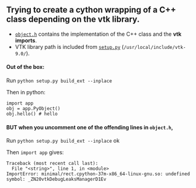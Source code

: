 ## Trying to create a cython wrapping of a C++ class depending on the vtk library.

- [`object.h`](object.h) contains the implementation of the C++ class and the **vtk imports**.
- VTK library path is included from [`setup.py`](setup.py) (`/usr/local/include/vtk-9.0/`).


#### Out of the box:

Run `python setup.py build_ext --inplace`

Then in python:
```
import app
obj = app.PyObject()
obj.hello() # hello
```

#### BUT when you uncomment one of the offending lines in `object.h`,
Run `python setup.py build_ext --inplace` ok

Then `import app` gives:
```
Traceback (most recent call last):
  File "<string>", line 1, in <module>
ImportError: minimal/rect.cpython-37m-x86_64-linux-gnu.so: undefined symbol: _ZN20vtkDebugLeaksManagerD1Ev
```
